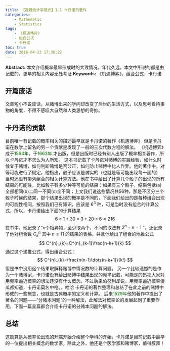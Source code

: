 ```yaml
---
title: 【数理统计学简史】1.1 卡丹诺的著作
categories:
    - Mathematic
    - Statistics
tags:
    - 《机遇博弈》
    - 组合公式
    - 卡丹诺
toc: true
date: 2018-04-22 17:36:22
---
```


**Abstract:** 本文介绍概率最早形成时的大致情况，年代久远，本文中所说的都是由记载的，更早的相关内容无处考证
**Keywords:** 《机遇博弈》，组合公式，卡丹诺

<!--more-->
## 开篇废话
文章短小不说废话，从赌博出来的学问却改变了后世的生活方式，以及思考看待事物的角度，不得不感叹大自然和人类思想的奇妙。
## 卡丹诺的贡献
目前唯一有记载的概率相关的描述最早就是卡丹诺的著作《机遇博弈》 但是卡丹诺在数学上留名的另一个贡献是发现了一般的三次代数方程的解法。
《机遇博弈》成于<font color="006600">1564年</font>，于<font color="006600">1663年</font> 才出版，但是出版时已经有别人出版了概率相关著作，所以卡丹诺才不怎么为人所知。
这本书记载了卡丹诺对赌博的实践经验，如什么时候宜于赌博，如何判断赌博是否公正，如何防止赌博中比人作弊。他的著作中，对等可能进行了规定，他指出，骰子应该是诚实的（也就是等可能出现每一面的）
当时还没有排列组合的相关计算方法。他在书中给出了计算几个骰子的出现的所有结果的可能性，比如骰子有多少种等可能的结果：如果有三个骰子，结果包括(a)全部相同(b)二同一不同(c)全不同；上文我们说这些情况共56种，那是不区分三个骰子时候的结果，那个结果出现的概率是不同的，下面我们给出的是每种组合出现的可能性相同，按照我们已有知识，应该是 $6^3$ 种，可是当时没有组合的计算公式，所以，卡丹诺给出下面的计算结果
$$
6\times 1+30\times 3 +20\times 6=216
$$
在书中，他记录了“n个相异物，至少取两个，不同的取法有 $2^n-n-1$ ”，还记录了他对组合数 $C_{k}^{n}$ 其中 $n\leq 11$ 的结果的表格，并且他给出了组合的地推公式
$$
C^{n}_{k}=C^{n}_{k-1}\frac{n-k+1}{k}
$$
通过这个递推公式，得出组合公式：
$$
C^{n}_{k}=\frac{n(n-1)\dots(n-k+1)}{k!}
$$
但是书中没用这个结果取解释赌博中情况数的计算问题。
另一个比较遗憾的是作为一个赌博家，卡丹诺没有给出赌博中结果出现的频率记载，可能是的昂视大家对用频率逼近概率的想法还没有什么概念，不过后来伯努利却说，用频率逼近概率傻瓜都知道，卡丹诺莫名中枪。。哈哈
卡丹诺的著作整理和总结了在此之前的赌博中形成的一些概念，也就是古典概率的定义和计算。
后来<font color="006600">1529年</font>他的著作中提出了著名的问题——“分赌本问题”的一种解法，此解法对概率论的发展起到了重要作用，下面一篇全篇都会介绍卡丹诺的分赌本问题的解法。
## 总结
这篇算是从概率论出现的开端开始介绍整个学科的开始，卡丹诺是目前记载中最早的一位提出相关概念的数学家，除此之外，他还是个医学家和赌博家，值得膜拜！
